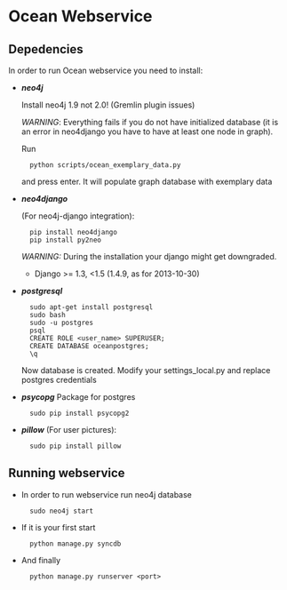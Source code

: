 Ocean Webservice
================

## Depedencies

In order to run Ocean webservice you need to install:



* ***neo4j***
   
    Install neo4j 1.9 not 2.0! (Gremlin plugin issues) 
    
    *WARNING*: Everything fails if you do not have initialized database (it is
an error in neo4django you have to have at least one node in graph).

    Run 
    
        python scripts/ocean_exemplary_data.py 
   
    and press enter. It will populate graph database with exemplary data

* ***neo4django*** 

	(For neo4j-django integration):
	
		pip install neo4django
        pip install py2neo

	*WARNING:* During the installation your django might get downgraded.
	* Django >= 1.3, <1.5 (1.4.9, as for 2013-10-30)

* ***postgresql***

    	sudo apt-get install postgresql
        sudo bash
        sudo -u postgres
        psql
        CREATE ROLE <user_name> SUPERUSER;
        CREATE DATABASE oceanpostgres;
        \q
    
    Now database is created. Modify your settings_local.py
    and replace postgres credentials

* ***psycopg***
    Package for postgres
    
        sudo pip install psycopg2


* ***pillow***
	(For user pictures):
	
        sudo pip install pillow
    

## Running webservice

* In order to run webservice run neo4j database

        sudo neo4j start

* If it is your first start

        python manage.py syncdb
    
* And finally
    
        python manage.py runserver <port>